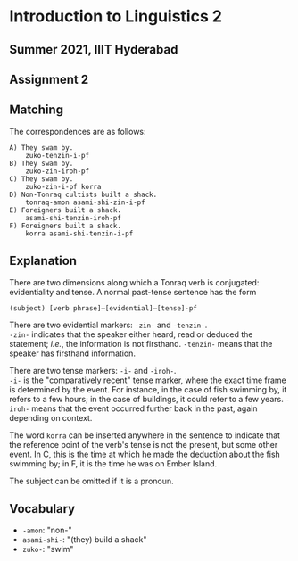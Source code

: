 # Introduction to Linguistics 2
## Summer 2021, IIIT Hyderabad
## Assignment 2

## Matching
The correspondences are as follows:
    
    A) They swam by.
        zuko-tenzin-i-pf
    B) They swam by.
        zuko-zin-iroh-pf
    C) They swam by.
        zuko-zin-i-pf korra
    D) Non-Tonraq cultists built a shack.
        tonraq-amon asami-shi-zin-i-pf
    E) Foreigners built a shack.
        asami-shi-tenzin-iroh-pf
    F) Foreigners built a shack.
        korra asami-shi-tenzin-i-pf

## Explanation
There are two dimensions along which a Tonraq verb is conjugated: evidentiality and tense. A normal past-tense sentence has the form
    
    (subject) [verb phrase]–[evidential]–[tense]-pf

There are two evidential markers: `-zin-` and `-tenzin-`.  
`-zin-` indicates that the speaker either heard, read or deduced the statement; *i.e.*, the information is not firsthand. `-tenzin-` means that the speaker has firsthand information.

There are two tense markers: `-i-` and `-iroh-`.  
`-i-` is the "comparatively recent" tense marker, where the exact time frame is determined by the event. For instance, in the case of fish swimming by, it refers to a few hours; in the case of buildings, it could refer to a few years. `-iroh-` means that the event occurred further back in the past, again depending on context.

The word `korra` can be inserted anywhere in the sentence to indicate that the reference point of the verb's tense is not the present, but some other event. In C, this is the time at which he made the deduction about the fish swimming by; in F, it is the time he was on Ember Island.

The subject can be omitted if it is a pronoun.

## Vocabulary
* `-amon`: "non-"
* `asami-shi-`: "(they) build a shack"
* `zuko-`: "swim"
